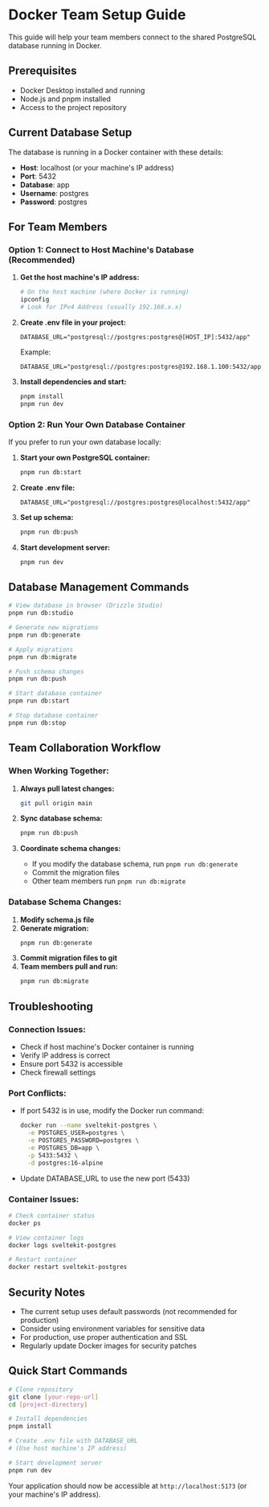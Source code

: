 # Docker Team Setup Guide

This guide will help your team members connect to the shared PostgreSQL database running in Docker.

## Prerequisites

- Docker Desktop installed and running
- Node.js and pnpm installed
- Access to the project repository

## Current Database Setup

The database is running in a Docker container with these details:
- **Host**: localhost (or your machine's IP address)
- **Port**: 5432
- **Database**: app
- **Username**: postgres
- **Password**: postgres

## For Team Members

### Option 1: Connect to Host Machine's Database (Recommended)

1. **Get the host machine's IP address:**
   ```bash
   # On the host machine (where Docker is running)
   ipconfig
   # Look for IPv4 Address (usually 192.168.x.x)
   ```

2. **Create .env file in your project:**
   ```env
   DATABASE_URL="postgresql://postgres:postgres@[HOST_IP]:5432/app"
   ```
   
   Example:
   ```env
   DATABASE_URL="postgresql://postgres:postgres@192.168.1.100:5432/app"
   ```

3. **Install dependencies and start:**
   ```bash
   pnpm install
   pnpm run dev
   ```

### Option 2: Run Your Own Database Container

If you prefer to run your own database locally:

1. **Start your own PostgreSQL container:**
   ```bash
   pnpm run db:start
   ```

2. **Create .env file:**
   ```env
   DATABASE_URL="postgresql://postgres:postgres@localhost:5432/app"
   ```

3. **Set up schema:**
   ```bash
   pnpm run db:push
   ```

4. **Start development server:**
   ```bash
   pnpm run dev
   ```

## Database Management Commands

```bash
# View database in browser (Drizzle Studio)
pnpm run db:studio

# Generate new migrations
pnpm run db:generate

# Apply migrations
pnpm run db:migrate

# Push schema changes
pnpm run db:push

# Start database container
pnpm run db:start

# Stop database container
pnpm run db:stop
```

## Team Collaboration Workflow

### When Working Together:

1. **Always pull latest changes:**
   ```bash
   git pull origin main
   ```

2. **Sync database schema:**
   ```bash
   pnpm run db:push
   ```

3. **Coordinate schema changes:**
   - If you modify the database schema, run `pnpm run db:generate`
   - Commit the migration files
   - Other team members run `pnpm run db:migrate`

### Database Schema Changes:

1. **Modify schema.js file**
2. **Generate migration:**
   ```bash
   pnpm run db:generate
   ```
3. **Commit migration files to git**
4. **Team members pull and run:**
   ```bash
   pnpm run db:migrate
   ```

## Troubleshooting

### Connection Issues:
- Check if host machine's Docker container is running
- Verify IP address is correct
- Ensure port 5432 is accessible
- Check firewall settings

### Port Conflicts:
- If port 5432 is in use, modify the Docker run command:
  ```bash
  docker run --name sveltekit-postgres \
    -e POSTGRES_USER=postgres \
    -e POSTGRES_PASSWORD=postgres \
    -e POSTGRES_DB=app \
    -p 5433:5432 \
    -d postgres:16-alpine
  ```
- Update DATABASE_URL to use the new port (5433)

### Container Issues:
```bash
# Check container status
docker ps

# View container logs
docker logs sveltekit-postgres

# Restart container
docker restart sveltekit-postgres
```

## Security Notes

- The current setup uses default passwords (not recommended for production)
- Consider using environment variables for sensitive data
- For production, use proper authentication and SSL
- Regularly update Docker images for security patches

## Quick Start Commands

```bash
# Clone repository
git clone [your-repo-url]
cd [project-directory]

# Install dependencies
pnpm install

# Create .env file with DATABASE_URL
# (Use host machine's IP address)

# Start development server
pnpm run dev
```

Your application should now be accessible at `http://localhost:5173` (or your machine's IP address).

